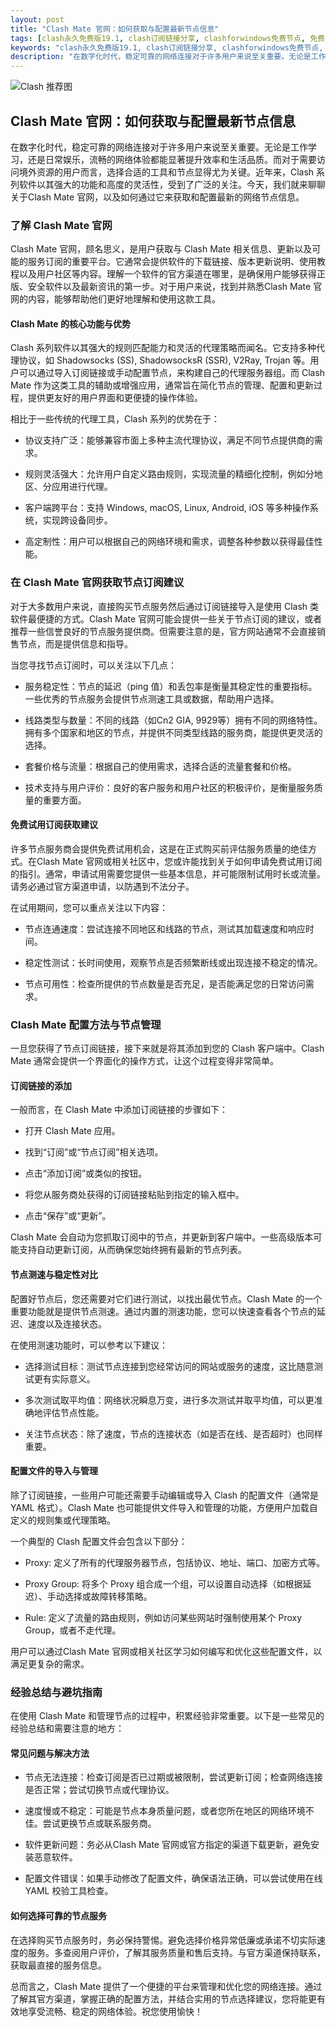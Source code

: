 ```yaml
---
layout: post
title: "Clash Mate 官网：如何获取与配置最新节点信息"
tags: [clash永久免费版19.1, clash订阅链接分享, clashforwindows免费节点, 免费机场分享ssr, Clash最新版下载地址, 免费机场订阅软件, 免费节点clash每天更新2025]
keywords: "clash永久免费版19.1, clash订阅链接分享, clashforwindows免费节点, 免费机场分享ssr, Clash最新版下载地址, 免费机场订阅软件, 免费节点clash每天更新2025"
description: "在数字化时代，稳定可靠的网络连接对于许多用户来说至关重要。无论是工作学习，还是日常娱乐，流畅的网络体验都能显著提升效率和生活品质。而对于需要访问境外资源的用户而言，选择合适的工具和节点显得尤为关键。近年来，Clash 系列软件以其强大的功能和高度的灵活性，受到了广泛的关注。今天，我们就来聊聊关于Clash Mate 官网，以及如何通过它来获取和配置最新的网络节点信息。"
---
```


![Clash 推荐图](https://clashjd.github.io/assets/img/免费clash节点.png)

## Clash Mate 官网：如何获取与配置最新节点信息

在数字化时代，稳定可靠的网络连接对于许多用户来说至关重要。无论是工作学习，还是日常娱乐，流畅的网络体验都能显著提升效率和生活品质。而对于需要访问境外资源的用户而言，选择合适的工具和节点显得尤为关键。近年来，Clash 系列软件以其强大的功能和高度的灵活性，受到了广泛的关注。今天，我们就来聊聊关于Clash Mate 官网，以及如何通过它来获取和配置最新的网络节点信息。

### 了解 Clash Mate 官网

Clash Mate 官网，顾名思义，是用户获取与 Clash Mate 相关信息、更新以及可能的服务订阅的重要平台。它通常会提供软件的下载链接、版本更新说明、使用教程以及用户社区等内容。理解一个软件的官方渠道在哪里，是确保用户能够获得正版、安全软件以及最新资讯的第一步。对于用户来说，找到并熟悉Clash Mate 官网的内容，能够帮助他们更好地理解和使用这款工具。

#### Clash Mate 的核心功能与优势

Clash 系列软件以其强大的规则匹配能力和灵活的代理策略而闻名。它支持多种代理协议，如 Shadowsocks (SS), ShadowsocksR (SSR), V2Ray, Trojan 等。用户可以通过导入订阅链接或手动配置节点，来构建自己的代理服务器组。而 Clash Mate 作为这类工具的辅助或增强应用，通常旨在简化节点的管理、配置和更新过程，提供更友好的用户界面和更便捷的操作体验。

相比于一些传统的代理工具，Clash 系列的优势在于：

- 协议支持广泛：能够兼容市面上多种主流代理协议，满足不同节点提供商的需求。

- 规则灵活强大：允许用户自定义路由规则，实现流量的精细化控制，例如分地区、分应用进行代理。

- 客户端跨平台：支持 Windows, macOS, Linux, Android, iOS 等多种操作系统，实现跨设备同步。

- 高定制性：用户可以根据自己的网络环境和需求，调整各种参数以获得最佳性能。

### 在 Clash Mate 官网获取节点订阅建议

对于大多数用户来说，直接购买节点服务然后通过订阅链接导入是使用 Clash 类软件最便捷的方式。Clash Mate 官网可能会提供一些关于节点订阅的建议，或者推荐一些信誉良好的节点服务提供商。但需要注意的是，官方网站通常不会直接销售节点，而是提供信息和指导。

当您寻找节点订阅时，可以关注以下几点：

- 服务稳定性：节点的延迟（ping 值）和丢包率是衡量其稳定性的重要指标。一些优秀的节点服务会提供节点测速工具或数据，帮助用户选择。

- 线路类型与数量：不同的线路（如Cn2 GIA, 9929等）拥有不同的网络特性。拥有多个国家和地区的节点，并提供不同类型线路的服务商，能提供更灵活的选择。

- 套餐价格与流量：根据自己的使用需求，选择合适的流量套餐和价格。

- 技术支持与用户评价：良好的客户服务和用户社区的积极评价，是衡量服务质量的重要方面。

#### 免费试用订阅获取建议

许多节点服务商会提供免费试用机会，这是在正式购买前评估服务质量的绝佳方式。在Clash Mate 官网或相关社区中，您或许能找到关于如何申请免费试用订阅的指引。通常，申请试用需要您提供一些基本信息，并可能限制试用时长或流量。请务必通过官方渠道申请，以防遇到不法分子。

在试用期间，您可以重点关注以下内容：

- 节点连通速度：尝试连接不同地区和线路的节点，测试其加载速度和响应时间。

- 稳定性测试：长时间使用，观察节点是否频繁断线或出现连接不稳定的情况。

- 节点可用性：检查所提供的节点数量是否充足，是否能满足您的日常访问需求。

### Clash Mate 配置方法与节点管理

一旦您获得了节点订阅链接，接下来就是将其添加到您的 Clash 客户端中。Clash Mate 通常会提供一个界面化的操作方式，让这个过程变得非常简单。

#### 订阅链接的添加

一般而言，在 Clash Mate 中添加订阅链接的步骤如下：

- 打开 Clash Mate 应用。

- 找到“订阅”或“节点订阅”相关选项。

- 点击“添加订阅”或类似的按钮。

- 将您从服务商处获得的订阅链接粘贴到指定的输入框中。

- 点击“保存”或“更新”。

Clash Mate 会自动为您抓取订阅中的节点，并更新到客户端中。一些高级版本可能支持自动更新订阅，从而确保您始终拥有最新的节点列表。

#### 节点测速与稳定性对比

配置好节点后，您还需要对它们进行测试，以找出最优节点。Clash Mate 的一个重要功能就是提供节点测速。通过内置的测速功能，您可以快速查看各个节点的延迟、速度以及连接状态。

在使用测速功能时，可以参考以下建议：

- 选择测试目标：测试节点连接到您经常访问的网站或服务的速度，这比随意测试更有实际意义。

- 多次测试取平均值：网络状况瞬息万变，进行多次测试并取平均值，可以更准确地评估节点性能。

- 关注节点状态：除了速度，节点的连接状态（如是否在线、是否超时）也同样重要。

#### 配置文件的导入与管理

除了订阅链接，一些用户可能还需要手动编辑或导入 Clash 的配置文件（通常是 YAML 格式）。Clash Mate 也可能提供文件导入和管理的功能，方便用户加载自定义的规则集或代理策略。

一个典型的 Clash 配置文件会包含以下部分：

- Proxy: 定义了所有的代理服务器节点，包括协议、地址、端口、加密方式等。

- Proxy Group: 将多个 Proxy 组合成一个组，可以设置自动选择（如根据延迟）、手动选择或故障转移策略。

- Rule: 定义了流量的路由规则，例如访问某些网站时强制使用某个 Proxy Group，或者不走代理。

用户可以通过Clash Mate 官网或相关社区学习如何编写和优化这些配置文件，以满足更复杂的需求。

### 经验总结与避坑指南

在使用 Clash Mate 和管理节点的过程中，积累经验非常重要。以下是一些常见的经验总结和需要注意的地方：

#### 常见问题与解决方法

- 节点无法连接：检查订阅是否已过期或被限制，尝试更新订阅；检查网络连接是否正常；尝试切换节点或代理协议。

- 速度慢或不稳定：可能是节点本身质量问题，或者您所在地区的网络环境不佳。尝试更换节点或联系服务商。

- 软件更新问题：务必从Clash Mate 官网或官方指定的渠道下载更新，避免安装恶意软件。

- 配置文件错误：如果手动修改了配置文件，确保语法正确，可以尝试使用在线 YAML 校验工具检查。

#### 如何选择可靠的节点服务

在选择购买节点服务时，务必保持警惕。避免选择价格异常低廉或承诺不切实际速度的服务。多查阅用户评价，了解其服务质量和售后支持。与官方渠道保持联系，获取最直接的服务信息。

总而言之，Clash Mate 提供了一个便捷的平台来管理和优化您的网络连接。通过了解其官方渠道，掌握正确的配置方法，并结合实用的节点选择建议，您将能更有效地享受流畅、稳定的网络体验。祝您使用愉快！